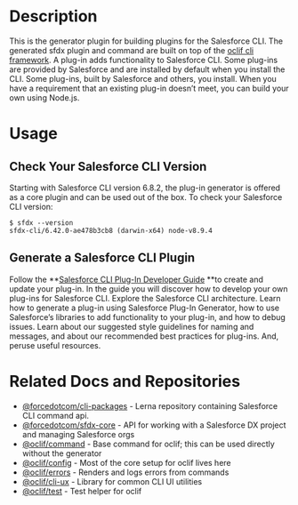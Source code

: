 # Description

This is the generator plugin for building plugins for the Salesforce CLI. The generated sfdx plugin and command are built on top of the [oclif cli framework](https://github.com/oclif/oclif). A plug-in adds functionality to Salesforce CLI. Some plug-ins are provided by Salesforce and are installed by default when you install the CLI. Some plug-ins, built by Salesforce and others, you install. When you have a requirement that an existing plug-in doesn’t meet, you can build your own using Node.js.


# Usage

## Check Your Salesforce CLI Version

Starting with Salesforce CLI version 6.8.2, the plug-in generator is offered as a core plugin and can be used out of the box. To check your Salesforce CLI version:


```
$ sfdx --version
sfdx-cli/6.42.0-ae478b3cb8 (darwin-x64) node-v8.9.4
```

## Generate a Salesforce CLI Plugin

Follow the **[Salesforce CLI Plug-In Developer Guide](https://developer.salesforce.com/docs/atlas.en-us.sfdx_cli_plugins.meta/sfdx_cli_plugins/cli_plugins.htm) **to create and update your plug-in. In the guide you will discover how to develop your own plug-ins for Salesforce CLI. Explore the Salesforce CLI architecture. Learn how to generate a plug-in using Salesforce Plug-In Generator, how to use Salesforce’s libraries to add functionality to your plug-in, and how to debug issues. Learn about our suggested style guidelines for naming and messages, and about our recommended best practices for plug-ins. And, peruse useful resources.


# Related Docs and Repositories

* [@forcedotcom/cli-packages](https://github.com/forcedotcom/cli-packages) - Lerna repository containing Salesforce CLI command api.
* [@forcedotcom/sfdx-core](https://github.com/forcedotcom/sfdx-core) - API for working with a Salesforce DX project and managing Salesforce orgs
* [@oclif/command](https://github.com/oclif/command) - Base command for oclif; this can be used directly without the generator
* [@oclif/config](https://github.com/oclif/config) - Most of the core setup for oclif lives here
* [@oclif/errors](https://github.com/oclif/errors) - Renders and logs errors from commands
* [@oclif/cli-ux](https://github.com/oclif/cli-ux) - Library for common CLI UI utilities
* [@oclif/test](https://github.com/oclif/test) - Test helper for oclif
